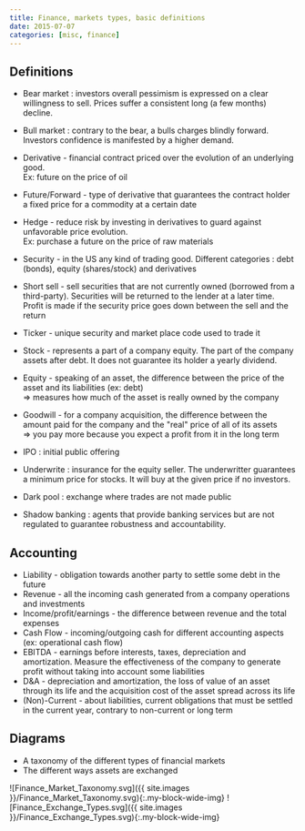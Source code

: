```yaml
---
title: Finance, markets types, basic definitions
date: 2015-07-07
categories: [misc, finance]
---
```


## Definitions
* Bear market : investors overall pessimism is expressed on a clear willingness to sell. Prices suffer a consistent long (a few months) decline.
* Bull market : contrary to the bear, a bulls charges blindly forward. Investors confidence is manifested by a higher demand.

* Derivative - financial contract priced over the evolution of an underlying good.  
  Ex: future on the price of oil
* Future/Forward - type of derivative that guarantees the contract holder a fixed price for a commodity at a certain date
* Hedge - reduce risk by investing in derivatives to guard against unfavorable price evolution.  
  Ex: purchase a future on the price of raw materials

* Security - in the US any kind of trading good. Different categories : debt (bonds), equity (shares/stock) and derivatives
* Short sell - sell securities that are not currently owned (borrowed from a third-party). Securities will be returned to the lender at a later time. Profit is made if the security price goes down between the sell and the return
* Ticker - unique security and market place code used to trade it
* Stock - represents a part of a company equity. The part of the company assets after debt. It does not guarantee its holder a yearly dividend.
* Equity - speaking of an asset, the difference between the price of the asset and its liabilities (ex: debt)  
  => measures how much of the asset is really owned by the company
* Goodwill - for a company acquisition, the difference between the amount paid for the company and the "real" price of all of its assets  
  => you pay more because you expect a profit from it in the long term
* IPO : initial public offering
* Underwrite : insurance for the equity seller. The underwritter guarantees a minimum price for stocks. It will buy at the given price if no investors.

* Dark pool : exchange where trades are not made public
* Shadow banking : agents that provide banking services but are not regulated to guarantee robustness and accountability.

## Accounting
* Liability - obligation towards another party to settle some debt in the future
* Revenue - all the incoming cash generated from a company operations and investments
* Income/profit/earnings - the difference between revenue and the total expenses
* Cash Flow - incoming/outgoing cash for different accounting aspects (ex: operational cash flow)
* EBITDA - earnings before interests, taxes, depreciation and amortization. Measure the effectiveness of the company to generate profit without taking into account some liabilities
* D&A - depreciation and amortization, the loss of value of an asset through its life and the acquisition cost of the asset spread across its life
* (Non)-Current - about liabilities, current obligations that must be settled in the current year, contrary to non-current or long term

## Diagrams
* A taxonomy of the different types of financial markets
* The different ways assets are exchanged

![Finance_Market_Taxonomy.svg]({{ site.images }}/Finance_Market_Taxonomy.svg){:.my-block-wide-img}
![Finance_Exchange_Types.svg]({{ site.images }}/Finance_Exchange_Types.svg){:.my-block-wide-img}
